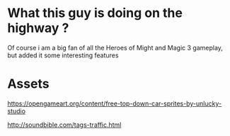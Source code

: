 # What this guy is doing on the highway ?

Of course i am a big fan of all the Heroes of Might and Magic 3 gameplay, but added it some interesting features

# Assets

https://opengameart.org/content/free-top-down-car-sprites-by-unlucky-studio

http://soundbible.com/tags-traffic.html
